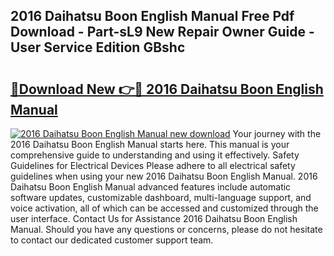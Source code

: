 ## 2016 Daihatsu Boon English Manual Free Pdf Download - Part-sL9 New Repair Owner Guide - User Service Edition GBshc

# <h2><a href="http://bc76977.oget.top/?id=2016+Daihatsu+Boon+English+Manual">🔗Download New 👉🔴 2016 Daihatsu Boon English Manual</a></h2>

[![2016 Daihatsu Boon English Manual new download](https://i.imgur.com/5g1atiW.png)](http://bc76977.oget.top/?id=2016+Daihatsu+Boon+English+Manual)
Your journey with the 2016 Daihatsu Boon English Manual starts here. This manual is your comprehensive guide to understanding and using it effectively. Safety Guidelines for Electrical Devices Please adhere to all electrical safety guidelines when using your new 2016 Daihatsu Boon English Manual. 2016 Daihatsu Boon English Manual advanced features include automatic software updates, customizable dashboard, multi-language support, and voice activation, all of which can be accessed and customized through the user interface. Contact Us for Assistance 2016 Daihatsu Boon English Manual. Should you have any questions or concerns, please do not hesitate to contact our dedicated customer support team.
